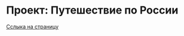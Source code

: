 # Проект: Путешествие по России

[Сслыка на страницу](https://denvot.github.io/russian-travel-bootcamp/index.html)
